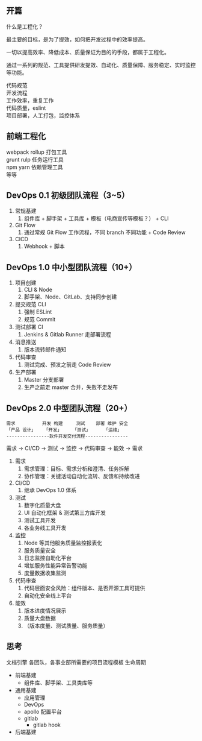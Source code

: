 ## 开篇

什么是工程化？

最主要的目标，是为了提效，如何把开发过程中的效率提高。

一切以提高效率、降低成本、质量保证为目的的手段，都属于工程化。

通过一系列的规范、工具提供研发提效、自动化、质量保障、服务稳定、实时监控等功能。

代码规范  
开发流程  
工作效率，重复工作  
代码质量，eslint  
项目部署，人工打包，监控体系

## 前端工程化

webpack rollup 打包工具  
grunt rulp 任务运行工具  
npm yarn 依赖管理工具  
等等

## DevOps 0.1 初级团队流程（3~5）

1. 常规基建
   1. 组件库 + 脚手架 + 工具库 + 模板（电商宣传等模板？） + CLI
2. Git Flow
   1. 通过常规 Git Flow 工作流程，不同 branch 不同功能 + Code Review
3. CICD
   1. Webhook + 脚本

## DevOps 1.0 中小型团队流程（10+）

1. 项目创建
   1. CLI & Node
   2. 脚手架、Node、GitLab、支持同步创建
2. 提交规范 CLI
   1. 强制 ESLint
   2. 规范 Commit
3. 测试部署 CI
   1. Jenkins & Gitlab Runner 走部署流程
4. 消息推送
   1. 版本流转邮件通知
5. 代码审查
   1. 测试完成、预发之前走 Code Review
6. 生产部署
   1. Master 分支部署
   2. 生产之前走 master 合并，失败不走发布

## DevOps 2.0 中型团队流程（20+）

```
需求          开发 构建     测试    部署 维护 安全
「产品 设计」   「开发」    「测试」     「运维」
----------------软件开发交付流程----------------
```

需求 -> CI/CD -> 测试 -> 监控 -> 代码审查 -> 能效 -> 需求

1. 需求
   1. 需求管理：目标、需求分析和澄清、任务拆解
   2. 协作管理：关键活动自动化流转、反馈和持续改进
2. CI/CD
   1. 继承 DevOps 1.0 体系
3. 测试
   1. 数字化质量大盘
   2. UI 自动化框架 & 测试第三方库开发
   3. 测试工具开发
   4. 各业务线工具开发
4. 监控
   1. Node 等其他服务质量监控报表化
   2. 服务质量安全
   3. 日志监控自助化平台
   4. 增加服务性能异常告警功能
   5. 度量数据收集监测
5. 代码审查
   1. 代码层面安全风险：组件版本、是否开源工具可提供
   2. 自动化安全线上平台
6. 能效
   1. 版本进度情况展示
   2. 质量大盘数据
   3. （版本度量、测试质量、服务质量）

## 思考

文档引擎
各团队，各事业部所需要的项目流程模板
生命周期

- 前端基建
  - 组件库、脚手架、工具类库等
- 通用基建
  - 应用管理
  - DevOps
  - apollo 配置平台
  - gitlab
    - gitlab hook
- 后端基建

